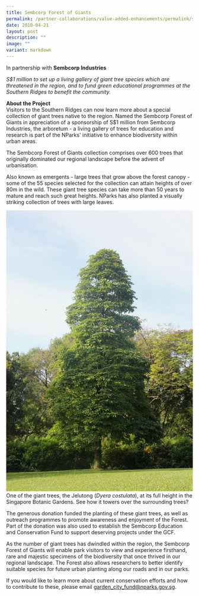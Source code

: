 ```yaml
---
title: Sembcorp Forest of Giants
permalink: /partner-collaborations/value-added-enhancements/permalink/sembcorpFOG/
date: 2010-04-21
layout: post
description: ""
image: ""
variant: markdown
---
```

In partnership with  **Sembcorp Industries**

*S$1 million to set up a living gallery of giant tree species which are threatened in the region, and to fund green educational programmes at the Southern Ridges to benefit the community.*

**About the Project**<br>
Visitors to the Southern Ridges can now learn more about a special collection of giant trees native to the region. Named the Sembcorp Forest of Giants in appreciation of a sponsorship of S$1 million from Sembcorp Industries, the arboretum - a living gallery of trees for education and research is part of the NParks' initiative to enhance biodiversity within urban areas.

The Sembcorp Forest of Giants collection comprises over 600 trees that originally dominated our regional landscape before the advent of urbanisation.

Also known as emergents - large trees that grow above the forest canopy - some of the 55 species selected for the collection can attain heights of over 80m in the wild. These giant tree species can take more than 50 years to mature and reach such great heights. NParks has also planted a visually striking collection of trees with large leaves.

![](/images/Sembcorp%20Forests%20of%20Giants%20-%20Dyera%20costulata.jpeg)
One of the giant trees, the Jelutong (_Dyera costulata_), at its full height in the Singapore Botanic Gardens. See how it towers over the surrounding trees?

The generous donation funded the planting of these giant trees, as well as outreach programmes to promote awareness and enjoyment of the Forest. Part of the donation was also used to establish the Sembcorp Education and Conservation Fund to support deserving projects under the GCF.

As the number of giant trees has dwindled within the region, the Sembcorp Forest of Giants will enable park visitors to view and experience firsthand, rare and majestic specimens of the biodiversity that once thrived in our regional landscape. The Forest also allows researchers to better identify suitable species for future urban planting along our roads and in our parks.

If you would like to learn more about current conservation efforts and how to contribute to these, please email [garden_city_fund@nparks.gov.sg](mailto:garden_city_fund@nparks.gov.sg).